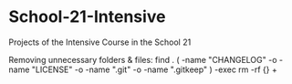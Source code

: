 # School-21-Intensive
Projects of the Intensive Course in the School 21

Removing unnecessary folders & files:
find . \( -name "CHANGELOG" -o -name "LICENSE" -o -name ".git" -o -name ".gitkeep" \) -exec rm -rf {} +